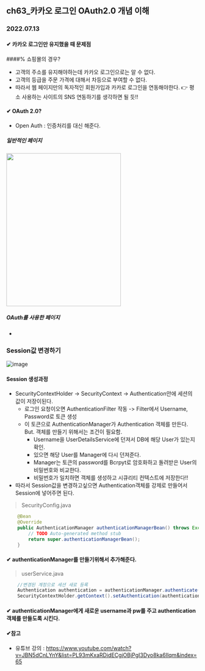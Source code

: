 ## ch63_카카오 로그인 OAuth2.0 개념 이해
### 2022.07.13

#### ✔ 카카오 로그인만 유지했을 때 문제점
####% 쇼핑몰의 경우?
 - 고객의 주소를 유지해야하는데 카카오 로그인으로는 알 수 없다.
 - 고객의 등급을 주문 가격에 대해서 차등으로 부여할 수 없다.
 - 따라서 웹 페이지만의 독자적인 회원가입과 카카로 로그인을 연동해야한다.
 👉 평소 사용하는 사이트의 SNS 연동하기를 생각하면 될 듯!!

#### ✔ OAuth 2.0?
 - Open Auth : 인증처리를 대신 해준다.
##### 일반적인 페이지
 <img src="https://user-images.githubusercontent.com/97611103/178741047-7222b7c2-f685-4417-b70d-f97deacf53f7.png" height="400px" width="300px"></img>

##### OAuth를 사용한 페이지
 - 









### Session값 변경하기

![image](https://user-images.githubusercontent.com/97611103/178022334-5da9b374-9df2-4c93-aac7-6d8908ea2c0e.png)
 #### Session 생성과정
 - SecurityContextHolder -> SecurityContext -> Authentication안에 세션의 값이 저장이된다.
 	- 로그인 요청이오면 AuthenticationFilter 작동 -> Filter에서 Username, Password로 토큰 생성
 	- 이 토큰으로 AuthenticationManager가 Authentication 객체를 만든다. But. 객체를 만들기 위해서는 조건이 필요함.
 		- Username을 UserDetailsService에 던져서 DB에 해당 User가 있는지 확인.
		- 있으면 해당 User를 Manager에 다시 던져준다.
		- Manager는 토큰의 password를 Bcrpyt로 암호화하고 돌려받은 User의 비밀번호와 비교한다.
		- 비밀번호가 일치하면 객체를 생성하고 시큐리티 컨텍스트에 저장한다!!
- 따라서 Session값을 변경하고싶으면 Authentication객체를 강제로 만들어서 Session에 넣어주면 된다.
 
> SecurityConfig.java
```java
	@Bean
	@Override
	public AuthenticationManager authenticationManagerBean() throws Exception {
		// TODO Auto-generated method stub
		return super.authenticationManagerBean();
	}
```
#### ✔ authenticationManager를 만들기위해서 추가해준다.

> userService.java
```java
	//변경된 계정으로 세션 새로 등록
	Authentication authentication = authenticationManager.authenticate(new UsernamePasswordAuthenticationToken(user.getUsername(),user.getPassword()));
	SecurityContextHolder.getContext().setAuthentication(authentication);
```
#### ✔ authenticationManager에게 새로운 username과 pw를 주고 authentication객체를 만들도록 시킨다.

#### ✔참고
- 유튜브 강의 : https://www.youtube.com/watch?v=JBN5dCnLYnY&list=PL93mKxaRDidECgjOBjPgI3Dyo8ka6Ilqm&index=65
